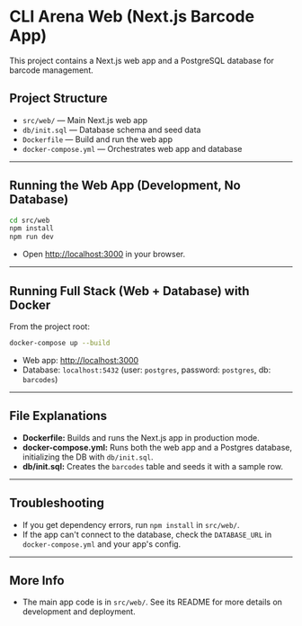 # CLI Arena Web (Next.js Barcode App)

This project contains a Next.js web app and a PostgreSQL database for barcode management.

## Project Structure
- `src/web/` — Main Next.js web app
- `db/init.sql` — Database schema and seed data
- `Dockerfile` — Build and run the web app
- `docker-compose.yml` — Orchestrates web app and database

---

## Running the Web App (Development, No Database)

```sh
cd src/web
npm install
npm run dev
```
- Open [http://localhost:3000](http://localhost:3000) in your browser.

---

## Running Full Stack (Web + Database) with Docker

From the project root:

```sh
docker-compose up --build
```
- Web app: [http://localhost:3000](http://localhost:3000)
- Database: `localhost:5432` (user: `postgres`, password: `postgres`, db: `barcodes`)

---

## File Explanations
- **Dockerfile:** Builds and runs the Next.js app in production mode.
- **docker-compose.yml:** Runs both the web app and a Postgres database, initializing the DB with `db/init.sql`.
- **db/init.sql:** Creates the `barcodes` table and seeds it with a sample row.

---

## Troubleshooting
- If you get dependency errors, run `npm install` in `src/web/`.
- If the app can't connect to the database, check the `DATABASE_URL` in `docker-compose.yml` and your app's config.

---

## More Info
- The main app code is in `src/web/`. See its README for more details on development and deployment.
